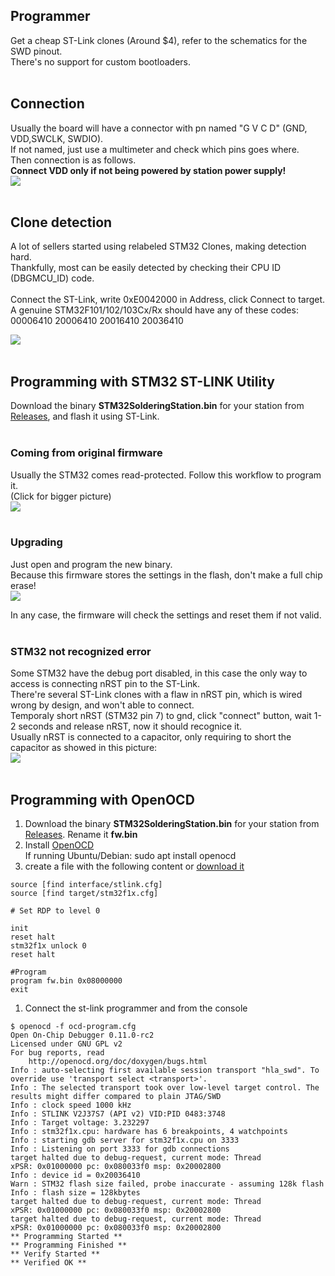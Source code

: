 ## Programmer

Get a cheap ST-Link clones (Around $4), refer to the schematics for the SWD pinout.<br>
There's no support for custom bootloaders.<br><br>

## Connection

Usually the board will have a connector with pn named "G V C D" (GND, VDD,SWCLK, SWDIO).<br>
If not named, just use a multimeter and check which pins goes where.<br>
Then connection is as follows.<br>
**Connect VDD only if not being powered by station power supply!**<br>
<img src="/Readme_files/stlink_connection.jpg?raw=true"><br><br>

## Clone detection

A lot of sellers started using relabeled STM32 Clones, making detection hard.<br>
Thankfully, most can be easily detected by checking their CPU ID (DBGMCU_ID) code.<br><br>
Connect the ST-Link, write 0xE0042000 in Address, click Connect to target.<br>
A genuine STM32F101/102/103Cx/Rx should have any of these codes:
    00006410 20006410 20016410 20036410
    
<img src="/Readme_files/dbgmcu_id.png?raw=true"><br><br>

## Programming with STM32 ST-LINK Utility

Download the binary **STM32SolderingStation.bin** for your station from [Releases](https://github.com/deividAlfa/stm32_soldering_iron_controller/releases), and flash it using ST-Link.<br><br>

### Coming from original firmware

Usually the STM32 comes read-protected. Follow this workflow to program it.<br>
(Click for bigger picture)<br>
<img src="/Readme_files/st-link_programming.png?raw=true"><br><br>

### Upgrading

Just open and program the new binary.<br>
Because this firmware stores the settings in the flash, don't make a full chip erase!<br>
<img src="/Readme_files/upgrade.png?raw=true"><br>

In any case, the firmware will check the settings and reset them if not valid.<br><br>

### STM32 not recognized error
Some STM32 have the debug port disabled, in this case the only way to access is connecting nRST pin to the ST-Link.<br>
There're several ST-Link clones with a flaw in nRST pin, which is wired wrong by design, and won't able to connect.<br> 
Temporaly short nRST (STM32 pin 7) to gnd, click "connect" button, wait 1-2 seconds and release nRST, now it should recognice it.<br>
Usually nRST is connected to a capacitor, only requiring to short the capacitor as showed in this picture:<br>
<img src="/Readme_files/stlink_force_rst.jpg?raw=true"><br><br>

## Programming with **OpenOCD**

1. Download the binary **STM32SolderingStation.bin** for your station from [Releases](https://github.com/deividAlfa/stm32_soldering_iron_controller/releases). Rename it **fw.bin**
1. Install [OpenOCD](https://openocd.org/)<br>
   If running Ubuntu/Debian: sudo apt install openocd<br>
1. create a file with the following content or [download it](/ocd-program.cfg?raw=true)
```
source [find interface/stlink.cfg]
source [find target/stm32f1x.cfg]

# Set RDP to level 0

init
reset halt
stm32f1x unlock 0
reset halt

#Program
program fw.bin 0x08000000
exit
```
1. Connect the st-link programmer and from the console
```
$ openocd -f ocd-program.cfg 
Open On-Chip Debugger 0.11.0-rc2
Licensed under GNU GPL v2
For bug reports, read
	http://openocd.org/doc/doxygen/bugs.html
Info : auto-selecting first available session transport "hla_swd". To override use 'transport select <transport>'.
Info : The selected transport took over low-level target control. The results might differ compared to plain JTAG/SWD
Info : clock speed 1000 kHz
Info : STLINK V2J37S7 (API v2) VID:PID 0483:3748
Info : Target voltage: 3.232297
Info : stm32f1x.cpu: hardware has 6 breakpoints, 4 watchpoints
Info : starting gdb server for stm32f1x.cpu on 3333
Info : Listening on port 3333 for gdb connections
target halted due to debug-request, current mode: Thread 
xPSR: 0x01000000 pc: 0x080033f0 msp: 0x20002800
Info : device id = 0x20036410
Warn : STM32 flash size failed, probe inaccurate - assuming 128k flash
Info : flash size = 128kbytes
target halted due to debug-request, current mode: Thread 
xPSR: 0x01000000 pc: 0x080033f0 msp: 0x20002800
target halted due to debug-request, current mode: Thread 
xPSR: 0x01000000 pc: 0x080033f0 msp: 0x20002800
** Programming Started **
** Programming Finished **
** Verify Started **
** Verified OK **

```
